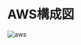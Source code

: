 # AWS構成図
![aws](https://user-images.githubusercontent.com/83447853/132852801-ddc1f81d-358d-4204-962a-8099030d1e27.jpeg)
